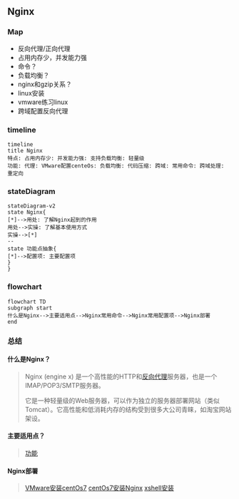 ## Nginx

### Map

- 反向代理/正向代理
- 占用内存少，并发能力强
- 命令？
- 负载均衡？
- nginx和gzip关系？
- linux安装
- vmware练习linux
- 跨域配置反向代理



### timeline

```mermaid
timeline
title Nginx
特点: 占用内存少: 并发能力强: 支持负载均衡: 轻量级
功能: 代理: VMware配置centeOs: 负载均衡: 代码压缩: 跨域: 常用命令: 跨域处理: 重定向
```

### stateDiagram

```mermaid
stateDiagram-v2
state Nginx{
[*]-->用处: 了解Nginx起到的作用
用处-->实操: 了解基本使用方式
实操-->[*]
--
state 功能点抽象{
[*]-->配置项: 主要配置项
}
}
```

### flowchart

```mermaid
flowchart TD
subgraph start
什么是Nginx-->主要适用点-->Nginx常用命令-->Nginx常用配置项-->Nginx部署
end
```



### 总结

#### 什么是Nginx？

> Nginx (engine x) 是一个高性能的HTTP和[反向代理](https://so.csdn.net/so/search?q=反向代理&spm=1001.2101.3001.7020)服务器，也是一个IMAP/POP3/SMTP服务器。
>
> 它是一种轻量级的Web服务器，可以作为独立的服务器部署网站（类似Tomcat）。它高性能和低消耗内存的结构受到很多大公司青睐，如淘宝网站架设。

#### 主要适用点？

> [功能](#timeline)

#### Nginx部署

> [VMware安装centOs7](https://blog.csdn.net/feng8403000/article/details/131618368)
> [centOs7安装Nginx](https://segmentfault.com/a/1190000018109309)
> [xshell安装](https://www.jb51.net/softs/753107.html#downintro2)
